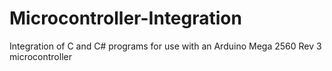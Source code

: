 # Microcontroller-Integration
Integration of C and C# programs for use with an Arduino Mega 2560 Rev 3 microcontroller
